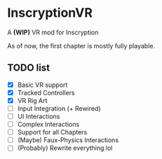 # InscryptionVR
A **(WIP)** VR mod for Inscryption

As of now, the first chapter is mostly fully playable.

## TODO list
- [x] Basic VR support
- [x] Tracked Controllers
- [x] VR Rig Art
- [ ] Input Integration \(+ Rewired)
- [ ] UI Interactions
- [ ] Complex Interactions
- [ ] Support for all Chapters
- [ ] \(Maybe) Faux-Physics Interactions
- [ ] \(Probably) Rewrite everything lol
